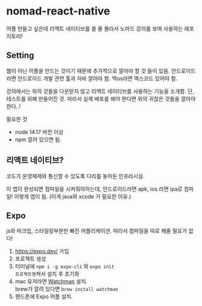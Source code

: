 # nomad-react-native
어플 만들고 싶은데 리액트 네이티브를 쓸 줄 몰라서 노마드 강의를 보며 사용하는 레포지토리!


## Setting
웹이 아닌 어플을 만드는 것이기 때문에 추가적으로 깔아야 할 것 들이 있음.
안드로이드라면 안드로이드 개발 관련 툴과 자바 깔아야 함.
맥os라면 엑스코드 있어야 함.

강의에서는 위의 것들을 다운받지 않고 리액트 네이티브를 사용하는 기능을 소개함.
단, 테스트를 위해 만들어진 것. 
따라서 실제 배포를 해야 한다면 위의 귀찮은 것들을 깔아야 한다..!

필요한 것
- node 14.17 버전 이상
- npm 깔려 있으면 됨.


## 리액트 네이티브?
코드가 운영체제와 통신할 수 있도록 다리를 놓아둔 인프라시설.

이 앱이 완성되면 컴파일을 시켜줘야하는데,
안드로이드라면 apk, ios 라면 ipa로 컴파일!
이렇게 앱이 됨.
(이게 java와 xcode 가 필요한 이유.)


## Expo
js와 마크업, 스타일링부분만 빠진 어플리케이션. 따라서 컴파일을 따로 해줄 필요가 없다!

1. https://expo.dev/ 가입
2. 프로젝트 생성
3. 터미널에 <code>npm i -g expo-cli</code> 와 <code>expo init 프로젝트명</code>쳐서 설치 후 초기화
4. mac 유저라면 [Watchman](https://facebook.github.io/watchman/docs/install#buildinstall) 설치. <br/>
brew가 깔려 있다면 <code>brew install watchman</code>
5. 핸드폰에 Expo 어플 설치.







